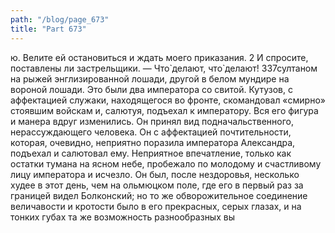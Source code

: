 ```yaml
---
path: "/blog/page_673"
title: "Part 673"
---
```


ю. Велите ей остановиться и ждать моего приказания.
2 И спросите, поставлены ли застрельщики. — Что̀ делают, что̀ делают!
337султаном на рыжей энглизированной лошади, другой в белом мундире на вороной лошади. Это были два императора со свитой. Кутузов, с аффектацией служаки, находящегося во фронте, скомандовал «смирно» стоявшим войскам и, салютуя, подъехал к императору. Вся его фигура и манера вдруг изменились. Он принял вид подначальственного, нерассуждающего человека. Он с аффектацией почтительности, которая, очевидно, неприятно поразила императора Александра, подъехал и салютовал ему.
Неприятное впечатление, только как остатки тумана на ясном небе, пробежало по молодому и счастливому лицу императора и исчезло. Он был, после нездоровья, несколько худее в этот день, чем на ольмюцком поле, где его в первый раз за границей видел Болконский; но то же обворожительное соединение величавости и кротости было в его прекрасных, серых глазах, и на тонких губах та же возможность разнообразных вы
